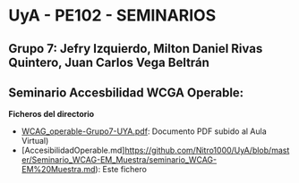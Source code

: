 # UyA - PE102 - SEMINARIOS
## Grupo 7: Jefry Izquierdo, Milton Daniel Rivas Quintero, Juan Carlos Vega Beltrán


## Seminario Accesbilidad WCGA Operable:  

**Ficheros del directorio**
  - [WCAG_operable-Grupo7-UYA.pdf](https://github.com/Nitro1000/UyA/blob/master/Seminario_WCAG-EM_Muestra/Informe%20WCAG-EM%20Muestra_Grupo7.pdf): Documento PDF subido al Aula Virtual)
  - [AccesibilidadOperable.md]https://github.com/Nitro1000/UyA/blob/master/Seminario_WCAG-EM_Muestra/seminario_WCAG-EM%20Muestra.md): Este fichero
